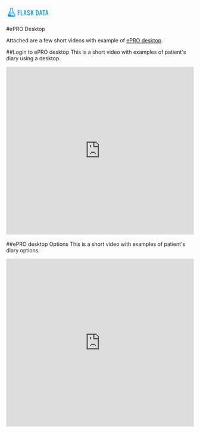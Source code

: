 <a href="https://www.flaskdata.io">![Screenshot](img/flaskdata_logo.PNG)</a>

#ePRO Desktop

Attached are a few short videos with example of [ePRO desktop](./epro.md#flaskdata-application).

##Login to ePRO desktop
This is a short video with examples of patient's diary using a desktop.

<iframe style="width: 100%;height: 450px;" src="https://youtu.be/NVOpTfqu-eQ" frameborder="0" allowfullscreen></iframe>

##ePRO desktop Options
This is a short video with examples of patient's diary options.

<iframe style="width: 100%;height: 450px;" src="https://youtu.be/onlKSBhHeOw" frameborder="0" allowfullscreen></iframe>
